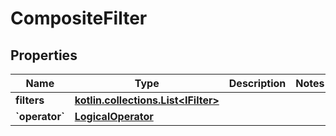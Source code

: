
# CompositeFilter

## Properties
| Name | Type | Description | Notes |
| ------------ | ------------- | ------------- | ------------- |
| **filters** | [**kotlin.collections.List&lt;IFilter&gt;**](IFilter.md) |  |  |
| **&#x60;operator&#x60;** | [**LogicalOperator**](LogicalOperator.md) |  |  |




